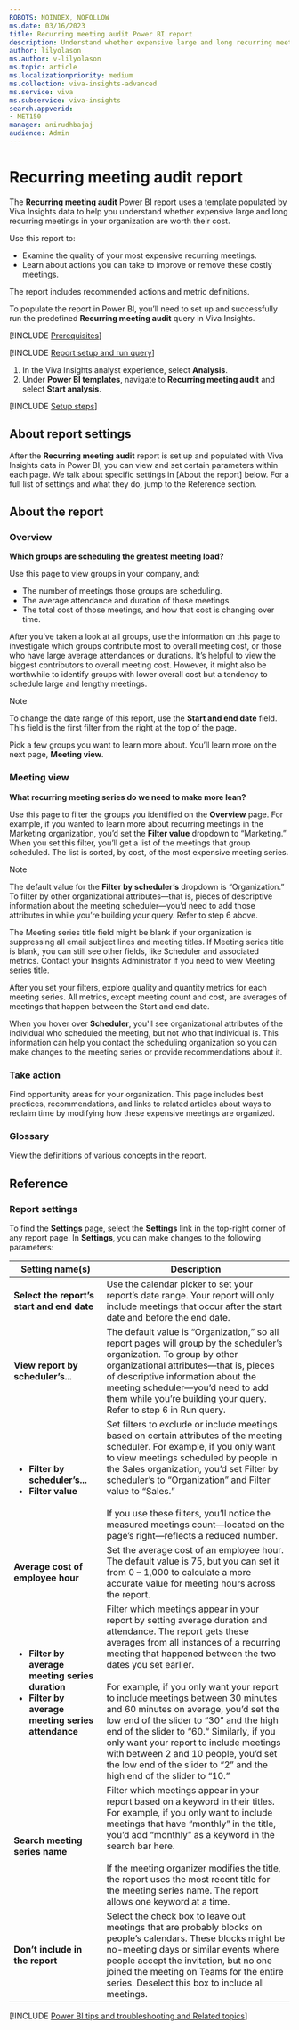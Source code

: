 ```yaml
---
ROBOTS: NOINDEX, NOFOLLOW
ms.date: 03/16/2023
title: Recurring meeting audit Power BI report
description: Understand whether expensive large and long recurring meetings in your organization are worth their cost
author: lilyolason
ms.author: v-lilyolason
ms.topic: article
ms.localizationpriority: medium 
ms.collection: viva-insights-advanced 
ms.service: viva 
ms.subservice: viva-insights 
search.appverid: 
- MET150 
manager: anirudhbajaj
audience: Admin
---
```


# Recurring meeting audit report

The **Recurring meeting audit** Power BI report uses a template populated by Viva Insights data to help you understand whether expensive large and long recurring meetings in your organization are worth their cost.

Use this report to:

* Examine the quality of your most expensive recurring meetings.
* Learn about actions you can take to improve or remove these costly meetings.

The report includes recommended actions and metric definitions.

To populate the report in Power BI, you’ll need to set up and successfully run the predefined **Recurring meeting audit** query in Viva Insights.

[!INCLUDE [Prerequisites](includes/prerequisites.md)]

[!INCLUDE [Report setup and run query](includes/report-setup-run-query.md)]

1. In the Viva Insights analyst experience, select **Analysis**.
2. Under **Power BI templates**, navigate to **Recurring meeting audit** and select **Start analysis**. 

[!INCLUDE [Setup steps](includes/setup-steps-meetingquery.md)]

## About report settings

After the **Recurring meeting audit** report is set up and populated with Viva Insights data in Power BI, you can view and set certain parameters within each page. We talk about specific settings in [About the report] below. For a full list of settings and what they do, jump to the Reference section.

## About the report

### Overview

**Which groups are scheduling the greatest meeting load?**

Use this page to view groups in your company, and:

* The number of meetings those groups are scheduling.
* The average attendance and duration of those meetings.
* The total cost of those meetings, and how that cost is changing over time. 

After you’ve taken a look at all groups, use the information on this page to investigate which groups contribute most to overall meeting cost, or those who have large average attendances or durations. It’s helpful to view the biggest contributors to overall meeting cost. However, it might also be worthwhile to identify groups with lower overall cost but a tendency to schedule large and lengthy meetings. 

>[!Note]
> To change the date range of this report, use the **Start and end date** field. This field is the first filter from the right at the top of the page.

Pick a few groups you want to learn more about. You’ll learn more on the next page, **Meeting view**.

### Meeting view

**What recurring meeting series do we need to make more lean?**

Use this page to filter the groups you identified on the **Overview** page. For example, if you wanted to learn more about recurring meetings in the Marketing organization, you’d set the **Filter value** dropdown to “Marketing.” When you set this filter, you’ll get a list of the meetings that group scheduled. The list is sorted, by cost, of the most expensive meeting series.

>[!Note]
>The default value for the **Filter by scheduler’s** dropdown is “Organization.” To filter by other organizational attributes—that is, pieces of descriptive information about the meeting scheduler—you’d need to add those attributes in while you’re building your query. Refer to step 6 above.

The Meeting series title field might be blank if your organization is suppressing all email subject lines and meeting titles. If Meeting series title is blank, you can still see other fields, like Scheduler and associated metrics. Contact your Insights Administrator if you need to view Meeting series title. 

After you set your filters, explore quality and quantity metrics for each meeting series. All metrics, except meeting count and cost, are averages of meetings that happen between the Start and end date. 

When you hover over **Scheduler**, you'll see organizational attributes of the individual who scheduled the meeting, but not who that individual is. This information can help you contact the scheduling organization so you can make changes to the meeting series or provide recommendations about it.

### Take action

Find opportunity areas for your organization. This page includes best practices, recommendations, and links to related articles about ways to reclaim time by modifying how these expensive meetings are organized.

### Glossary

View the definitions of various concepts in the report.

## Reference

### Report settings

To find the **Settings** page, select the **Settings** link in the top-right corner of any report page. In **Settings**, you can make changes to the following parameters:

|Setting name(s)|Description|
|---------------|------------|
|**Select the report’s start and end date**|Use the calendar picker to set your report’s date range. Your report will only include meetings that occur after the start date and before the end date.
|**View report by scheduler’s...**|	The default value is “Organization,” so all report pages will group by the scheduler’s organization. To group by other organizational attributes—that is, pieces of descriptive information about the meeting scheduler—you’d need to add them while you’re building your query. Refer to step 6 in Run query.
|<ul><li>**Filter by scheduler’s...**<li>**Filter value**| Set filters to exclude or include meetings based on certain attributes of the meeting scheduler. For example, if you only want to view meetings scheduled by people in the Sales organization, you’d set Filter by scheduler’s to “Organization” and Filter value to “Sales.” <br><br>If you use these filters, you’ll notice the measured meetings count—located on the page’s right—reflects a reduced number.
|**Average cost of employee hour**|Set the average cost of an employee hour. The default value is 75, but you can set it from 0 – 1,000 to calculate a more accurate value for meeting hours across the report.
|<ul><li>**Filter by average meeting series duration** <li>**Filter by average meeting series attendance**|Filter which meetings appear in your report by setting average duration and attendance. The report gets these averages from all instances of a recurring meeting that happened between the two dates you set earlier.<br><br>For example, if you only want your report to include meetings between 30 minutes and 60 minutes on average, you’d set the low end of the slider to “30” and the high end of the slider to “60.“ Similarly, if you only want your report to include meetings with between 2 and 10 people, you’d set the low end of the slider to “2” and the high end of the slider to “10.”
|**Search meeting series name**| Filter which meetings appear in your report based on a keyword in their titles. For example, if you only want to include meetings that have “monthly” in the title, you’d add “monthly” as a keyword in the search bar here. <br><br>If the meeting organizer modifies the title, the report uses the most recent title for the meeting series name. The report allows one keyword at a time.|
|**Don’t include in the report**|Select the check box to leave out meetings that are probably blocks on people’s calendars. These blocks might be no-meeting days or similar events where people accept the invitation, but no one joined the meeting on Teams for the entire series. Deselect this box to include all meetings.

[!INCLUDE [Power BI tips and troubleshooting and Related topics](includes/powerbi-tips-related-topic.md)]